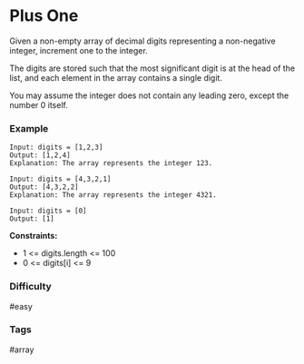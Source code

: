 # Plus One

Given a non-empty array of decimal digits representing a non-negative integer, increment one to the integer.

The digits are stored such that the most significant digit is at the head of the list, and each element in the array contains a single digit.

You may assume the integer does not contain any leading zero, except the number 0 itself.

### Example

```
Input: digits = [1,2,3]
Output: [1,2,4]
Explanation: The array represents the integer 123.
```

```
Input: digits = [4,3,2,1]
Output: [4,3,2,2]
Explanation: The array represents the integer 4321.
```

```
Input: digits = [0]
Output: [1]
```

**Constraints:**

-   1 <= digits.length <= 100
-   0 <= digits[i] <= 9

### Difficulty

#easy

### Tags

#array
